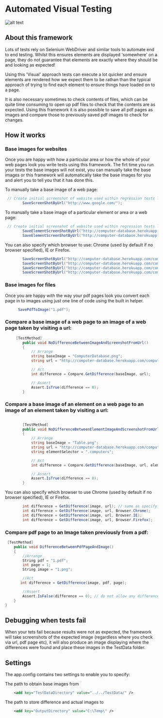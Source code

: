 # Automated Visual Testing

![alt text](https://github.com/vivrichards600/AutomatedVisualTesting/blob/master/AutomatedVisualTesting/TestData/diff.png "Chrome Differences Screenshot")

## About this framework

Lots of tests rely on Selenium WebDriver and similar tools to automate end to end testing. Whilst this ensures elements are displayed 'somewhere' on a page, they do not guarantee that elements are exactly where they should be and looking as expected! 

Using this 'Visual' approach tests can execute a lot quicker and ensure elements are rendered how we expect them to be rathan than the typical approach of trying to find each element to ensure things have loaded on to a page.

It is also necessary sometimes to check contents of files, which can be quite time consuming to open up pdf files to check that the contents are as expected. Using this framework it is also possible to save all pdf pages as images and compare those to previously saved pdf images to check for changes.

## How it works 

### Base images for websites
Once you are happy with how a particular area or how the whole of your web pages look you write tests using this framework. The firt time you run your tests the base images will not exist, you can manually take the base images or this framework will automatically take the base images for you and alert you to tell you that it has done this.

To manually take a base image of a web page:

``` c#
 // Create initial screenshot of website used within regression tests later on
        SaveScreenShotByUrl("http://www.google.com/");
```

To manually take a base image of a particular element or area or a web page:
``` c#
 // Create initial screenshot of website used within regression tests later on
        SaveElementScreenShotByUrl("http://computer-database.herokuapp.com/computers", ".table"); // take base image by using css selector
        SaveElementScreenShotByUrl("http://computer-database.herokuapp.com/computers", "table"); // take base image by using ID selector
```

You can also specify which browser to use: Chrome (used by default if no browser specified), IE or Firefox. 

``` c#
        SaveScreenShotByUrl("http://computer-database.herokuapp.com/computers"); // same as specifying Browser.Chrome
        SaveScreenShotByUrl("http://computer-database.herokuapp.com/computers", Browser.Chrome);
        SaveScreenShotByUrl("http://computer-database.herokuapp.com/computers", Browser.IE);
        SaveScreenShotByUrl("http://computer-database.herokuapp.com/computers", Browser.Firefox);
```

### Base images for files
Once you are happy with the way your pdf pages look you convert each page in to images using just one line of code using the built in helper. 

``` c#
      SavePdfToImage("1.pdf");
```

### Compare a base image of a web page to an image of a web page taken by visiting a url:

``` c#
     [TestMethod]
        public void NoDifferenceBetweenImageAndScreenshotFromUrl()
        {
            // Arrange
            string baseImage = "ComputerDatabase.png";
            string url = "http://computer-database.herokuapp.com/computers";

            // Act
            int difference = Compare.GetDifference(baseImage, url);

            // Assert
            Assert.IsTrue(difference == 0);
        }
```

### Compare a base image of an element on a web page to an image of an element taken by visiting a url:

``` c#

        [TestMethod]
        public void NoDifferenceBetweenElementImageAndScreenshotFromUrl()
        {
            // Arrange
            string baseImage = "Table.png";
            string url = "http://computer-database.herokuapp.com/computers";
            string elementSelector = ".computers";

            // Act
            int difference = Compare.GetDifference(baseImage, url, elementSelector);

            // Assert
            Assert.IsTrue(difference == 0);
        }
```

You can also specify which browser to use Chrome (used by default if no browser specified), IE or Firefox. 

``` c#
        int difference = GetDifference(image, url); // same as specifying Browser.Chrome
        int difference = GetDifference(image, url, Browser.Chrome);
        int difference = GetDifference(image, url, Browser.IE);
        int difference = GetDifference(image, url, Browser.Firefox);    
```

### Compare pdf page to an Image taken previously from a pdf:

``` c#
 [TestMethod]
    public void DifferenceBetweenPdfPageAndImage()
    {
        //Arrange
        String pdf = "1.pdf";
        int page = 1;
        String image = "1.png";

        //Act
       int difference = GetDifference(image, pdf, page);

        //Assert
        Assert.IsFalse(difference == 0); // do not allow any difference
    }
}
```
## Debugging when tests fail

When your tets fail because results were not as expected, the framework will take screenshots of the expected image (regardless where you check via url, pdf page etc), it will also produce an image displaying where the differences were found and place these images in the TestData folder.

## Settings
The app.config contains two settings to enable you to specify:


The path to obtain base images from
``` xml
    <add key="TestDataDirectory" value="../../TestData/" />
```


The path to store difference and actual images to
``` xml
    <add key="OutputDirectory" value="C:\Temp\" /> 
```


   